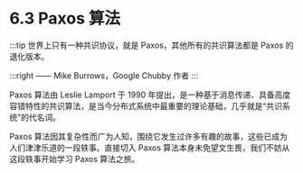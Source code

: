 # 6.3 Paxos 算法

:::tip <a/>
世界上只有一种共识协议，就是 Paxos，其他所有的共识算法都是 Paxos 的退化版本。

:::right
—— Mike Burrows，Google Chubby 作者
:::

Paxos 算法由 Leslie Lamport 于 1990 年提出，是一种基于消息传递、具备高度容错特性的共识算法，是当今分布式系统中最重要的理论基础，几乎就是“共识系统”的代名词。

Paxos 算法因其复杂性而广为人知，围绕它发生过许多有趣的故事，这些已成为人们津津乐道的一段轶事。直接切入 Paxos 算法本身未免望文生畏，我们不妨从这段轶事开始学习 Paxos 算法之旅。

